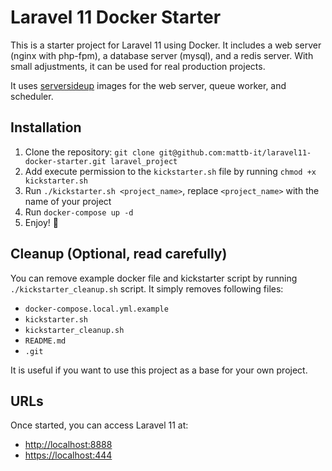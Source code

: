 # Laravel 11 Docker Starter
This is a starter project for Laravel 11 using Docker. It includes a web server (nginx with php-fpm), a database server (mysql), and a redis server. With small adjustments, it can be used for real production projects.

It uses [serversideup](https://serversideup.net/open-source/docker-php/docs) images for the web server, queue worker, and scheduler.

## Installation
1. Clone the repository: `git clone git@github.com:mattb-it/laravel11-docker-starter.git laravel_project`
2. Add execute permission to the `kickstarter.sh` file by running `chmod +x kickstarter.sh`
3. Run `./kickstarter.sh <project_name>`, replace `<project_name>` with the name of your project
4. Run `docker-compose up -d`
5. Enjoy! 🎉

## Cleanup (Optional, read carefully)
You can remove example docker file and kickstarter script by running `./kickstarter_cleanup.sh` script. It simply removes following files:
- `docker-compose.local.yml.example`
- `kickstarter.sh`
- `kickstarter_cleanup.sh`
- `README.md`
- `.git`

It is useful if you want to use this project as a base for your own project.

## URLs
Once started, you can access Laravel 11 at:
- [http://localhost:8888](http://localhost:8888)
- [https://localhost:444](https://localhost:444)
